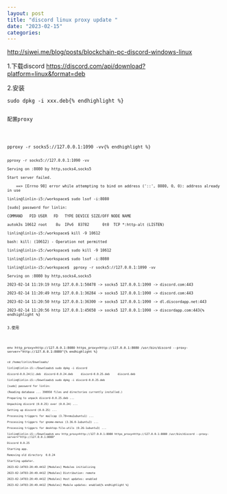 ```yaml
---
layout: post
title: "discord linux proxy update "
date: "2023-02-15"
categories: 
---
```

<p><a href="http://siwei.me/blog/posts/blockchain-pc-discord-windows-linux">http://siwei.me/blog/posts/blockchain-pc-discord-windows-linux</a></p>

<p>1.下载discord <a href="https://discord.com/api/download?platform=linux&amp;format=deb">https://discord.com/api/download?platform=linux&amp;format=deb</a></p>

<p>2.安装</p>

<pre>
<code>sudo dpkg -i xxx.deb{% endhighlight %}

<p>配置proxy</p>

<pre>
<code>pproxy -r socks5://127.0.0.1:1090 -vv{% endhighlight %}

<pre>
<code>pproxy -r socks5://127.0.0.1:1090 -vv

Serving on :8080 by http,socks4,socks5

Start server failed.

&nbsp;&nbsp; &nbsp;==&gt; [Errno 98] error while attempting to bind on address (&#39;::&#39;, 8080, 0, 0): address already in use

linlin@linlin-i5:/workspace$ sudo lsof -i:8080

[sudo] password for linlin:

COMMAND&nbsp;&nbsp; PID USER&nbsp;&nbsp; FD&nbsp;&nbsp; TYPE DEVICE SIZE/OFF NODE NAME

autok3s 10612 root&nbsp;&nbsp;&nbsp; 8u&nbsp; IPv6&nbsp; 83782&nbsp;&nbsp;&nbsp;&nbsp;&nbsp; 0t0&nbsp; TCP *:http-alt (LISTEN)

linlin@linlin-i5:/workspace$ kill -9 10612

bash: kill: (10612) - Operation not permitted

linlin@linlin-i5:/workspace$ sudo kill -9 10612

linlin@linlin-i5:/workspace$ sudo lsof -i:8080

linlin@linlin-i5:/workspace$&nbsp; pproxy -r socks5://127.0.0.1:1090 -vv

Serving on :8080 by http,socks4,socks5

2023-02-14 11:19:19 http 127.0.0.1:50478 -&gt; socks5 127.0.0.1:1090 -&gt; discord.com:443

2023-02-14 11:20:49 http 127.0.0.1:36284 -&gt; socks5 127.0.0.1:1090 -&gt; discord.com:443

2023-02-14 11:20:50 http 127.0.0.1:36300 -&gt; socks5 127.0.0.1:1090 -&gt; dl.discordapp.net:443

2023-02-14 11:20:56 http 127.0.0.1:45658 -&gt; socks5 127.0.0.1:1090 -&gt; discordapp.com:443{% endhighlight %}

<p>3.使用</p>

<pre>
<code>env http_proxy=http://127.0.0.1:8080 https_proxy=http://127.0.0.1:8080 /usr/bin/discord --proxy-server=&quot;http://127.0.0.1:8080&quot;{% endhighlight %}

<pre>
<code>cd /home/linlin/Downloads/

linlin@linlin-i5:~/Downloads$ sudo dpkg -i discord

discord-0.0.24(1).deb&nbsp; discord-0.0.24.deb&nbsp;&nbsp;&nbsp;&nbsp; discord-0.0.25.deb&nbsp;&nbsp;&nbsp;&nbsp; discord.deb&nbsp;&nbsp;&nbsp;&nbsp;&nbsp;&nbsp;&nbsp;&nbsp;&nbsp;&nbsp; &nbsp;

linlin@linlin-i5:~/Downloads$ sudo dpkg -i discord-0.0.25.deb

[sudo] password for linlin:

(Reading database ... 390950 files and directories currently installed.)

Preparing to unpack discord-0.0.25.deb ...

Unpacking discord (0.0.25) over (0.0.24) ...

Setting up discord (0.0.25) ...

Processing triggers for mailcap (3.70+nmu1ubuntu1) ...

Processing triggers for gnome-menus (3.36.0-1ubuntu3) ...

Processing triggers for desktop-file-utils (0.26-1ubuntu3) ...

linlin@linlin-i5:~/Downloads$ env http_proxy=http://127.0.0.1:8080 https_proxy=http://127.0.0.1:8080 /usr/bin/discord --proxy-server=&quot;http://127.0.0.1:8080&quot;

Discord 0.0.25

Starting app.

Removing old directory&nbsp; 0.0.24

Starting updater.

2023-02-14T03:20:49.441Z [Modules] Modules initializing

2023-02-14T03:20:49.441Z [Modules] Distribution: remote

2023-02-14T03:20:49.441Z [Modules] Host updates: enabled

2023-02-14T03:20:49.441Z [Modules] Module updates: enabled{% endhighlight %}

<p>&nbsp;</p>

